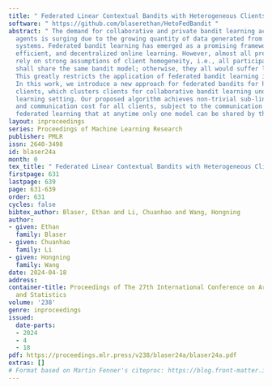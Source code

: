 ```yaml
---
title: " Federated Linear Contextual Bandits with Heterogeneous Clients "
software: " https://github.com/blaserethan/HetoFedBandit "
abstract: " The demand for collaborative and private bandit learning across multiple
  agents is surging due to the growing quantity of data generated from distributed
  systems. Federated bandit learning has emerged as a promising framework for private,
  efficient, and decentralized online learning. However, almost all previous works
  rely on strong assumptions of client homogeneity, i.e., all participating clients
  shall share the same bandit model; otherwise, they all would suffer linear regret.
  This greatly restricts the application of federated bandit learning in practice.
  In this work, we introduce a new approach for federated bandits for heterogeneous
  clients, which clusters clients for collaborative bandit learning under the federated
  learning setting. Our proposed algorithm achieves non-trivial sub-linear regret
  and communication cost for all clients, subject to the communication protocol under
  federated learning that at anytime only one model can be shared by the server. "
layout: inproceedings
series: Proceedings of Machine Learning Research
publisher: PMLR
issn: 2640-3498
id: blaser24a
month: 0
tex_title: " Federated Linear Contextual Bandits with Heterogeneous Clients "
firstpage: 631
lastpage: 639
page: 631-639
order: 631
cycles: false
bibtex_author: Blaser, Ethan and Li, Chuanhao and Wang, Hongning
author:
- given: Ethan
  family: Blaser
- given: Chuanhao
  family: Li
- given: Hongning
  family: Wang
date: 2024-04-18
address:
container-title: Proceedings of The 27th International Conference on Artificial Intelligence
  and Statistics
volume: '238'
genre: inproceedings
issued:
  date-parts:
  - 2024
  - 4
  - 18
pdf: https://proceedings.mlr.press/v238/blaser24a/blaser24a.pdf
extras: []
# Format based on Martin Fenner's citeproc: https://blog.front-matter.io/posts/citeproc-yaml-for-bibliographies/
---
```

